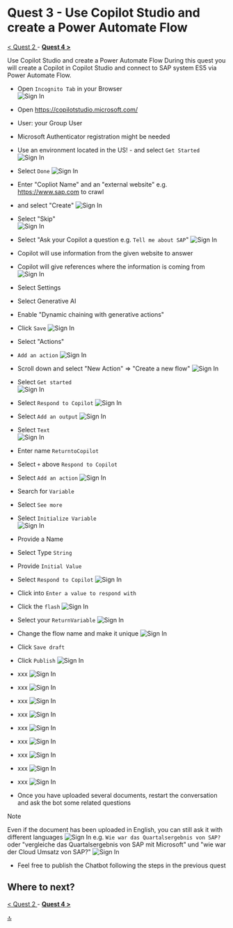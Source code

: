 # Quest 3 - Use Copilot Studio and create a Power Automate Flow

[ < Quest 2 ](quest2.md) - **[ Quest 4 > ](quest4.md)**

Use Copilot Studio and create a Power Automate Flow
During this quest you will create a Copilot in Copilot Studio and connect to SAP system ES5 via Power Automate Flow. 

* Open `Incognito Tab` in your Browser                           
 ![Sign In](../media/quest3/1-Incognito.png)

* Open https://copilotstudio.microsoft.com/
* User: your Group User
* Microsoft Authenticator registration might be needed

* Use an environment located in the US!  - and select `Get Started`
 ![Sign In](../media/quest3/2-GetStarted.png)



* Select `Done`
![Sign In](../media/quest3/3-PowerVirtualAgent-is-now-MicrosoftCopilotStudio.png)



* Enter "Copliot Name" and an "external website" e.g. https://www.sap.com to crawl
* and select "Create"
 ![Sign In](../media/quest3/4-CreateCopilot.png)


* Select "Skip"                              
 ![Sign In](../media/quest3/5-NewFeatures.png)

* Select "Ask your Copilot a question e.g. `Tell me about SAP`"
 ![Sign In](../media/quest3/6-MySAPCopilot.1.png)

* Copilot will use information from the given website to answer
* Copilot will give references where the information is coming from              
 ![Sign In](../media/quest3/7-MySAPCopilot.2.png)

* Select Settings
* Select Generative AI
* Enable "Dynamic chaining with generative actions"
* Click `Save`
 ![Sign In](../media/quest3/9-MySAPCopilot-Settings.png)

* Select "Actions"
* `Add an action`
 ![Sign In](../media/quest3/10-MySAPCopilot-Actions.png)


* Scroll down and select "New Action" => "Create a new flow"
 ![Sign In](../media/quest3/11-MySAPCopilot-AddAnAction.png)


* Select `Get started`                   
 ![Sign In](../media/quest3/12-PowerAutomateGetStarted.png)


* Select `Respond to Copilot`
 ![Sign In](../media/quest3/12-PowerAutomate-Run-a-flow-from-Copilot.png)


* Select `Add an output`
 ![Sign In](../media/quest3/13-PowerAutomate-AddAnOutput.png)


* Select `Text`                      
 ![Sign In](../media/quest3/14-PowerAutomate-AddAnOutput-Text.png)


* Enter name `ReturntoCopilot`
* Select `+` above `Respond to Copilot`
* Select `Add an action`
 ![Sign In](../media/quest3/15-PowerAutomate-AddAnAction.png)


* Search for `Variable`
* Select `See more`
* Select `Initialize Variable`                                       
 ![Sign In](../media/quest3/16-PowerAutomate-AddAnAction2.png)


* Provide a Name
* Select Type `String`
* Provide `Initial Value`
* Select `Respond to Copilot`
 ![Sign In](../media/quest3/17-PowerAutomate-Provide-a-Name.png)


* Click into `Enter a value to respond with`
* Click the `flash`
 ![Sign In](../media/quest3/18-PowerAutomate-ValueToRespond.png)


* Select your `ReturnVariable`
 ![Sign In](../media/quest3/19-PowerAutomate-ReturnVariable.png)


* Change the flow name and make it unique
 ![Sign In](../media/quest3/20-PowerAutomate-AddAnOutput.png)


* Click `Save draft`
* Click `Publish`
 ![Sign In](../media/quest3/21-PowerAutomate-Publish.png)


* xxx
 ![Sign In](../media/quest3/xxx)


* xxx
 ![Sign In](../media/quest3/xxx)


* xxx
 ![Sign In](../media/quest3/xxx)


* xxx
 ![Sign In](../media/quest3/xxx)



 * xxx
 ![Sign In](../media/quest3/xxx)



 * xxx
 ![Sign In](../media/quest3/xxx)



 * xxx
 ![Sign In](../media/quest3/xxx)


 * xxx
 ![Sign In](../media/quest3/xxx)





* xxx
 ![Sign In](../media/quest3/xxx)













* Once you have uploaded several documents, restart the conversation and ask the bot some related questions 
> [!NOTE]
> Even if the document has been uploaded in English, you can still ask it with different languages
![Sign In](../media/quest3/04-ChatWithYourData.png)
e.g. `Wie war das Quartalsergebnis von SAP?` oder
"vergleiche das Quartalsergebnis von SAP mit Microsoft" und 
"wie war der Cloud Umsatz von SAP?"
![Sign In](../media/quest3/05-MoreChats.png)


* Feel free to publish the Chatbot following the steps in the previous quest


## Where to next?
[ < Quest 2 ](quest2.md) - **[ Quest 4 > ](quest4.md)**

[🔝](#)
